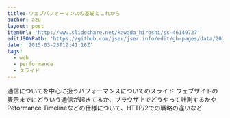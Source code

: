 ```yaml
---
title: ウェブパフォーマンスの基礎とこれから
author: azu
layout: post
itemUrl: 'http://www.slideshare.net/kawada_hiroshi/ss-46149727'
editJSONPath: 'https://github.com/jser/jser.info/edit/gh-pages/data/2015/03/index.json'
date: '2015-03-23T12:41:16Z'
tags:
  - web
  - performance
  - スライド
---
```

通信についてを中心に扱うパフォーマンスについてのスライド
ウェブサイトの表示までにどういう通信が起きてるか、ブラウザ上でどうやって計測するかやPeformance Timelineなどの仕様について、HTTP/2での戦略の違いなど
